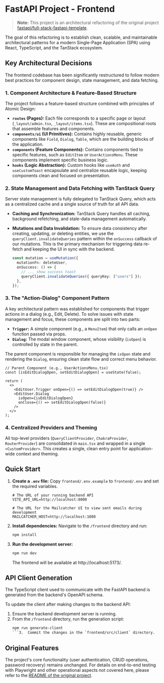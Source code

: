 # FastAPI Project - Frontend

> **Note:** This project is an architectural refactoring of the original project [fastapi/full-stack-fastapi-template](https://github.com/fastapi/full-stack-fastapi-template).

The goal of this refactoring is to establish clean, scalable, and maintainable architectural patterns for a modern Single-Page Application (SPA) using React, TypeScript, and the TanStack ecosystem.

## Key Architectural Decisions

The frontend codebase has been significantly restructured to follow modern best practices for component design, state management, and data fetching.

### 1. Component Architecture & Feature-Based Structure

The project follows a feature-based structure combined with principles of Atomic Design:

-   **`routes` (Pages):** Each file corresponds to a specific page or layout (`_layout/admin.tsx`, `_layout/items.tsx`). These are compositional roots that assemble features and components.
-   **`components/ui` (UI Primitives):** Contains highly reusable, generic components like `Field`, `Dialog`, `Table`, which are the building blocks of the application.
-   **`components` (Feature Components):** Contains components tied to specific features, such as `EditItem` or `UserActionsMenu`. These components implement specific business logic.
-   **`hooks` (Logic Abstraction):** Custom hooks like `useAuth` and `useCustomToast` encapsulate and centralize reusable logic, keeping components clean and focused on presentation.

### 2. State Management and Data Fetching with TanStack Query

Server state management is fully delegated to TanStack Query, which acts as a centralized cache and a single source of truth for all API data.

-   **Caching and Synchronization:** TanStack Query handles all caching, background refetching, and stale-data management automatically.
-   **Mutations and Data Invalidation:** To ensure data consistency after creating, updating, or deleting entities, we use the `queryClient.invalidateQueries` pattern within the `onSuccess` callback of our mutations. This is the primary mechanism for triggering data re-fetch and keeping the UI in sync with the backend.

    ```typescript
    const mutation = useMutation({
      mutationFn: deleteUser,
      onSuccess: () => {
        // ... show success toast
        queryClient.invalidateQueries({ queryKey: ["users"] });
      },
    });
    ```

### 3. The "Action-Dialog" Component Pattern

A key architectural pattern was established for components that trigger actions in a dialog (e.g., Edit, Delete). To solve issues with state management and focus, these components are split into two parts:

-   **`Trigger`:** A simple component (e.g., a `MenuItem`) that only calls an `onOpen` function passed via props.
-   **`Dialog`:** The modal window component, whose visibility (`isOpen`) is controlled by state in the parent.

The parent component is responsible for managing the `isOpen` state and rendering the `Dialog`, ensuring clean state flow and correct menu behavior.

```tsx
// Parent Component (e.g., UserActionsMenu.tsx)
const [isEditDialogOpen, setEditDialogOpen] = useState(false);

return (
  <>
    <EditUser.Trigger onOpen={() => setEditDialogOpen(true)} />
    <EditUser.Dialog 
      isOpen={isEditDialogOpen} 
      onClose={() => setEditDialogOpen(false)} 
    />
  </>
);
```

### 4. Centralized Providers and Theming

All top-level providers (`QueryClientProvider`, `ChakraProvider`, `RouterProvider`) are consolidated in `main.tsx` and wrapped in a single `<CustomProvider>`. This creates a single, clean entry point for application-wide context and theming.

## Quick Start

1.  **Create a `.env` file:** Copy `frontend/.env.example` to `frontend/.env` and set the required variables.

    ```dotenv
    # The URL of your running backend API
    VITE_API_URL=http://localhost:8000
    
    # The URL for the Mailcatcher UI to view sent emails during development
    MAILCATCHER_HOST=http://localhost:1080
    ```

2.  **Install dependencies:** Navigate to the `/frontend` directory and run:
    ```bash
    npm install
    ```

3.  **Run the development server:**
    ```bash
    npm run dev
    ```
    The frontend will be available at http://localhost:5173/.

## API Client Generation

The TypeScript client used to communicate with the FastAPI backend is generated from the backend's OpenAPI schema.

To update the client after making changes to the backend API:

1.  Ensure the backend development server is running.
2.  From the `/frontend` directory, run the generation script:
    ```bash
    npm run generate-client
    ```3.  Commit the changes in the `frontend/src/client` directory.

## Original Features

The project's core functionality (user authentication, CRUD operations, password recovery) remains unchanged. For details on end-to-end testing with Playwright and other operational aspects not covered here, please refer to the [README of the original project](https://github.com/fastapi/full-stack-fastapi-template/blob/master/frontend/README.md).
